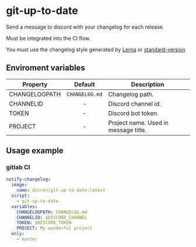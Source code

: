# git-up-to-date

Send a message to discord with your changelog for each release.

Must be integrated into the CI flow.

You must use the changelog style generated by [Lerna](https://github.com/lerna/lerna) or [standard-version](https://github.com/conventional-changelog/standard-version)

## Enviroment variables

| Property      |    Default     | Description                          |
| ------------- | :------------: | ------------------------------------ |
| CHANGELOGPATH | `CHANGELOG.md` | Changelog path.                      |
| CHANNELID     |       -        | Discord channel id.                  |
| TOKEN         |       -        | Discord bot token.                   |
| PROJECT       |       -        | Project name. Used in message title. |

## Usage example

### gitlab CI

```yml
notify-changelog:
  image:
    name: dicren/git-up-to-date:latest
  script:
    - git-up-to-date
  variables:
    CHANGELOGPATH: CHANGELOG.md
    CHANNELID: $DISCORD_CHANNEL
    TOKEN: $DISCORD_TOKEN
    PROJECT: My wonderful project
  only:
    - master
```
